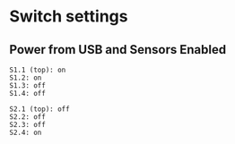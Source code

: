 # Switch settings

## Power from USB and Sensors Enabled
```
S1.1 (top): on
S1.2: on
S1.3: off
S1.4: off

S2.1 (top): off
S2.2: off
S2.3: off
S2.4: on
```
